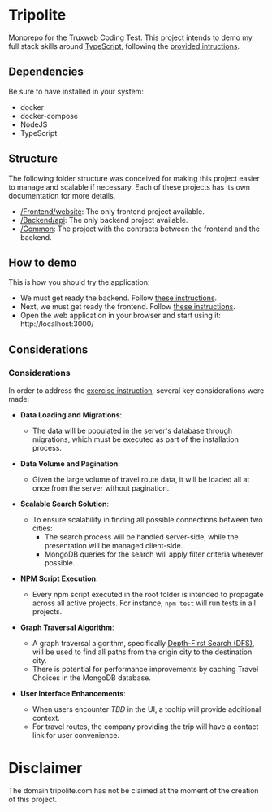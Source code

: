Tripolite
=====================
Monorepo for the Truxweb Coding Test. This project intends to demo my full stack skills around 
[TypeScript](https://www.typescriptlang.org/), following the [provided intructions](instructions.md).

## Dependencies
Be sure to have installed in your system:

- docker
- docker-compose
- NodeJS
- TypeScript


## Structure
The following folder structure was conceived for making this project easier to manage and scalable if necessary. Each of
these projects has its own documentation for more details.

- [/Frontend/website](/frontend/website/README.md):  The only frontend project available.
- [/Backend/api](/backend/api/README.md): The only backend project available.
- [/Common](/common/README.md): The project with the contracts between the frontend and the backend.

## How to demo
This is how you should try the application:

- We must get ready the backend. Follow [these instructions](./backend/api/README.md).
- Next, we must get ready the frontend. Follow [these instructions](./frontend/website/README.md).
- Open the web application in your browser and start using it: http://localhost:3000/


## Considerations
### Considerations

In order to address the [exercise instruction](instructions.md), several key considerations were made:

- **Data Loading and Migrations**:
  - The data will be populated in the server's database through migrations, which must be executed as part of the installation process.

- **Data Volume and Pagination**:
  - Given the large volume of travel route data, it will be loaded all at once from the server without pagination.

- **Scalable Search Solution**:
  - To ensure scalability in finding all possible connections between two cities:
    - The search process will be handled server-side, while the presentation will be managed client-side.
    - MongoDB queries for the search will apply filter criteria wherever possible.

- **NPM Script Execution**:
  - Every npm script executed in the root folder is intended to propagate across all active projects. For instance, `npm test` will run tests in all projects.

- **Graph Traversal Algorithm**:
  - A graph traversal algorithm, specifically [Depth-First Search (DFS)](https://www.youtube.com/watch?v=x6iO0ZH9h7Q), will be used to find all paths from the origin city to the destination city.
  - There is potential for performance improvements by caching Travel Choices in the MongoDB database.

- **User Interface Enhancements**:
  - When users encounter *TBD* in the UI, a tooltip will provide additional context.
  - For travel routes, the company providing the trip will have a contact link for user convenience.

# Disclaimer
The domain tripolite.com has not be claimed at the moment of the creation of this project.
